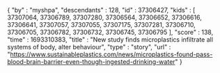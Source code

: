 {
  "by" : "myshpa",
  "descendants" : 128,
  "id" : 37306427,
  "kids" : [ 37307064, 37306789, 37307280, 37306564, 37306652, 37306616, 37306641, 37307057, 37307055, 37307175, 37307281, 37306710, 37306705, 37306782, 37306732, 37306745, 37306795 ],
  "score" : 138,
  "time" : 1693310383,
  "title" : "New study finds microplastics infiltrate all systems of body, alter behaviour",
  "type" : "story",
  "url" : "https://www.sustainableplastics.com/news/microplastics-found-pass-blood-brain-barrier-even-though-ingested-drinking-water"
}
